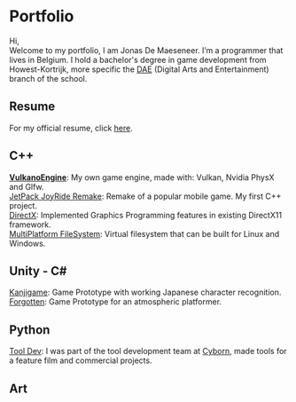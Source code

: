# Portfolio 
Hi,  
Welcome to my portfolio, I am Jonas De Maeseneer.
I’m a programmer that lives in Belgium. I hold a bachelor's degree in game development from Howest-Kortrijk, more specific the [DAE](http://www.digitalartsandentertainment.be) (Digital Arts and Entertainment) branch of the school.  

## Resume
For my official resume, click [here](Media/Resume.pdf).

## C++
**[VulkanoEngine](VulkanoEngine)**: My own game engine, made with: Vulkan, Nvidia PhysX and Glfw.  
[JetPack JoyRide Remake](JumperMan): Remake of a popular mobile game. My first C++ project.  
[DirectX](GraphicsProgramming): Implemented Graphics Programming features in existing DirectX11 framework.  
[MultiPlatform FileSystem](VirtualFileSystem): Virtual filesystem that can be built for Linux and Windows.  

## Unity - C\# 
[Kanjigame](KanjiGame): Game Prototype with working Japanese character recognition.  
[Forgotten](GamePrototyping-work): Game Prototype for an atmospheric platformer.  

## Python
[Tool Dev](Internship-Cyborn): I was part of the tool development team at [Cyborn](https://cyborn.be/), made tools for a feature film and commercial projects.  

## Art

